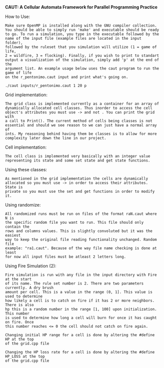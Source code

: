 **CAUT: A Cellular Automata Framework for Parallel Programming Practice**

How to Use:

	Make sure OpenMP is installed along with the GNU compiler collection.
	You should be able to simply run 'make' and executable should be ready
	to go. To run a simulation, you type in the executable followed by the
	name of the input file (example files are located in the input folder),
	followed by the ruleset that you simulation will utilize (1 = game of life,
	2 = wildfire, 3 = flocking). Finally, if you wish to print to standart
	output a visualization of the simulation, simply add 'p' at the end of the
	argument list. An example usage below uses the caut program to run the game of life
	on the r_pentonimo.caut input and print what's going on.
	
	./caut inputs/r_pentonimo.caut 1 20 p

Grid implementation:

	The grid class is implemented currently as a container for an array of
	dynamically allocated cell classes. Thus inorder to access the cell
	object's attributes you must use -> and not . You can print the grid with
	a call to Print(). The current method of cells being classes is not
	essential and should we see reason to we can just have a normal array of
	ints. My reasoning behind having them be classes is to allow for more
	complexity later down the line in our project. 

Cell implementation:

	The cell class is implemented very basically with an integer value
	representing its state and some set state and get state functions.

Using these classes:

	As mentioned in the grid implementation the cells are dynamically
	allocated so you must use -> in order to access their attributes. State is
	private so you must use the set and get functions in order to modify it.  

Using randomize:
	
	All randomized runs must be run on files of the format raN.caut where N is 
	the specific random file you want to run. This file should only contain the
	rows and columns values. This is slightly convoluted but it was the easiest
	way to keep the original file reading functionality unchanged. Random file 
	example: "ra1.caut". Because of the way file name checking is done at least
	for now all input files must be atleast 2 letters long.

Using Fire Simulation (2):

	Fire simulation is run with any file in the input directory with Fire at the start 
	of its name. The rule set number is 2. There are two parameters currently. A dry brush
	amount per cell. This is a value in the range (0, 1]. This value is used to determine 
	how likely a cell is to catch on fire if it has 2 or more neighbors. There is also
	hp this is a random number in the range [1, 100] upon initialization. This number 
	is used to determine how long a cell will burn for once it has caught on fire. Once 
	this number reaches <= 0 the cell should not catch on fire again.

	Changing initial HP range for a cell is done by altering the #define HP at the top
	of the grid.cpp file

	Changing the HP loss rate for a cell is done by altering the #define HP_LOSS at the top
	of the grid.cpp file
